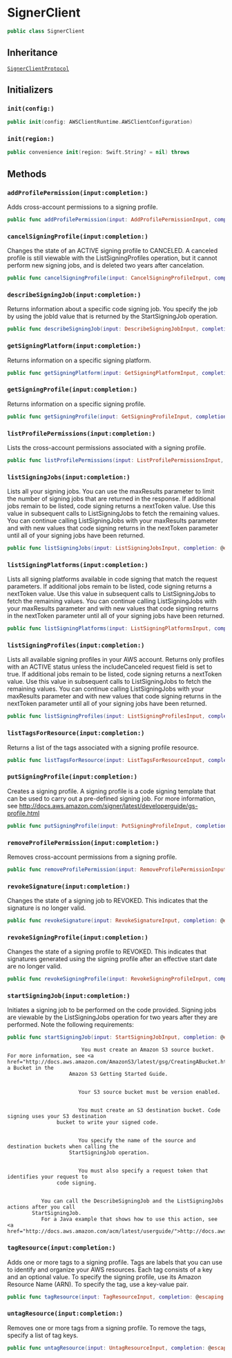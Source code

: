 # SignerClient

``` swift
public class SignerClient 
```

## Inheritance

[`SignerClientProtocol`](/aws-sdk-swift/reference/0.x/AWSSigner/SignerClientProtocol)

## Initializers

### `init(config:)`

``` swift
public init(config: AWSClientRuntime.AWSClientConfiguration) 
```

### `init(region:)`

``` swift
public convenience init(region: Swift.String? = nil) throws 
```

## Methods

### `addProfilePermission(input:completion:)`

Adds cross-account permissions to a signing profile.

``` swift
public func addProfilePermission(input: AddProfilePermissionInput, completion: @escaping (ClientRuntime.SdkResult<AddProfilePermissionOutputResponse, AddProfilePermissionOutputError>) -> Void)
```

### `cancelSigningProfile(input:completion:)`

Changes the state of an ACTIVE signing profile to CANCELED.
A canceled profile is still viewable with the ListSigningProfiles
operation, but it cannot perform new signing jobs, and is deleted two years after
cancelation.

``` swift
public func cancelSigningProfile(input: CancelSigningProfileInput, completion: @escaping (ClientRuntime.SdkResult<CancelSigningProfileOutputResponse, CancelSigningProfileOutputError>) -> Void)
```

### `describeSigningJob(input:completion:)`

Returns information about a specific code signing job. You specify the job by using
the jobId value that is returned by the StartSigningJob
operation.

``` swift
public func describeSigningJob(input: DescribeSigningJobInput, completion: @escaping (ClientRuntime.SdkResult<DescribeSigningJobOutputResponse, DescribeSigningJobOutputError>) -> Void)
```

### `getSigningPlatform(input:completion:)`

Returns information on a specific signing platform.

``` swift
public func getSigningPlatform(input: GetSigningPlatformInput, completion: @escaping (ClientRuntime.SdkResult<GetSigningPlatformOutputResponse, GetSigningPlatformOutputError>) -> Void)
```

### `getSigningProfile(input:completion:)`

Returns information on a specific signing profile.

``` swift
public func getSigningProfile(input: GetSigningProfileInput, completion: @escaping (ClientRuntime.SdkResult<GetSigningProfileOutputResponse, GetSigningProfileOutputError>) -> Void)
```

### `listProfilePermissions(input:completion:)`

Lists the cross-account permissions associated with a signing profile.

``` swift
public func listProfilePermissions(input: ListProfilePermissionsInput, completion: @escaping (ClientRuntime.SdkResult<ListProfilePermissionsOutputResponse, ListProfilePermissionsOutputError>) -> Void)
```

### `listSigningJobs(input:completion:)`

Lists all your signing jobs. You can use the maxResults parameter to
limit the number of signing jobs that are returned in the response. If additional jobs
remain to be listed, code signing returns a nextToken value. Use this value in
subsequent calls to ListSigningJobs to fetch the remaining values. You can
continue calling ListSigningJobs with your maxResults
parameter and with new values that code signing returns in the nextToken
parameter until all of your signing jobs have been returned.

``` swift
public func listSigningJobs(input: ListSigningJobsInput, completion: @escaping (ClientRuntime.SdkResult<ListSigningJobsOutputResponse, ListSigningJobsOutputError>) -> Void)
```

### `listSigningPlatforms(input:completion:)`

Lists all signing platforms available in code signing that match the request parameters. If
additional jobs remain to be listed, code signing returns a nextToken value. Use
this value in subsequent calls to ListSigningJobs to fetch the remaining
values. You can continue calling ListSigningJobs with your
maxResults parameter and with new values that code signing returns in the
nextToken parameter until all of your signing jobs have been
returned.

``` swift
public func listSigningPlatforms(input: ListSigningPlatformsInput, completion: @escaping (ClientRuntime.SdkResult<ListSigningPlatformsOutputResponse, ListSigningPlatformsOutputError>) -> Void)
```

### `listSigningProfiles(input:completion:)`

Lists all available signing profiles in your AWS account. Returns only profiles with
an ACTIVE status unless the includeCanceled request field is
set to true. If additional jobs remain to be listed, code signing returns a
nextToken value. Use this value in subsequent calls to
ListSigningJobs to fetch the remaining values. You can continue calling
ListSigningJobs with your maxResults parameter and with
new values that code signing returns in the nextToken parameter until all of your
signing jobs have been returned.

``` swift
public func listSigningProfiles(input: ListSigningProfilesInput, completion: @escaping (ClientRuntime.SdkResult<ListSigningProfilesOutputResponse, ListSigningProfilesOutputError>) -> Void)
```

### `listTagsForResource(input:completion:)`

Returns a list of the tags associated with a signing profile resource.

``` swift
public func listTagsForResource(input: ListTagsForResourceInput, completion: @escaping (ClientRuntime.SdkResult<ListTagsForResourceOutputResponse, ListTagsForResourceOutputError>) -> Void)
```

### `putSigningProfile(input:completion:)`

Creates a signing profile. A signing profile is a code signing template that can be used to
carry out a pre-defined signing job. For more information, see <a href="http:​//docs.aws.amazon.com/signer/latest/developerguide/gs-profile.html">http:​//docs.aws.amazon.com/signer/latest/developerguide/gs-profile.html

``` swift
public func putSigningProfile(input: PutSigningProfileInput, completion: @escaping (ClientRuntime.SdkResult<PutSigningProfileOutputResponse, PutSigningProfileOutputError>) -> Void)
```

### `removeProfilePermission(input:completion:)`

Removes cross-account permissions from a signing profile.

``` swift
public func removeProfilePermission(input: RemoveProfilePermissionInput, completion: @escaping (ClientRuntime.SdkResult<RemoveProfilePermissionOutputResponse, RemoveProfilePermissionOutputError>) -> Void)
```

### `revokeSignature(input:completion:)`

Changes the state of a signing job to REVOKED. This indicates that the signature is no
longer valid.

``` swift
public func revokeSignature(input: RevokeSignatureInput, completion: @escaping (ClientRuntime.SdkResult<RevokeSignatureOutputResponse, RevokeSignatureOutputError>) -> Void)
```

### `revokeSigningProfile(input:completion:)`

Changes the state of a signing profile to REVOKED. This indicates that signatures
generated using the signing profile after an effective start date are no longer
valid.

``` swift
public func revokeSigningProfile(input: RevokeSigningProfileInput, completion: @escaping (ClientRuntime.SdkResult<RevokeSigningProfileOutputResponse, RevokeSigningProfileOutputError>) -> Void)
```

### `startSigningJob(input:completion:)`

Initiates a signing job to be performed on the code provided. Signing jobs are
viewable by the ListSigningJobs operation for two years after they are
performed. Note the following requirements:​

``` swift
public func startSigningJob(input: StartSigningJobInput, completion: @escaping (ClientRuntime.SdkResult<StartSigningJobOutputResponse, StartSigningJobOutputError>) -> Void)
```

``` 
			            You must create an Amazon S3 source bucket. For more information, see <a href="http://docs.aws.amazon.com/AmazonS3/latest/gsg/CreatingABucket.html">Create a Bucket in the
					Amazon S3 Getting Started Guide.
		

			           Your S3 source bucket must be version enabled.
		

			           You must create an S3 destination bucket. Code signing uses your S3 destination
				bucket to write your signed code.
		

			           You specify the name of the source and destination buckets when calling the
					StartSigningJob operation.
		

			           You must also specify a request token that identifies your request to
				code signing.
		

	       You can call the DescribeSigningJob and the ListSigningJobs actions after you call
		StartSigningJob.
	       For a Java example that shows how to use this action, see <a href="http://docs.aws.amazon.com/acm/latest/userguide/">http://docs.aws.amazon.com/acm/latest/userguide/
```

### `tagResource(input:completion:)`

Adds one or more tags to a signing profile. Tags are labels that you can use to
identify and organize your AWS resources. Each tag consists of a key and an optional
value. To specify the signing profile, use its Amazon Resource Name (ARN). To specify
the tag, use a key-value pair.

``` swift
public func tagResource(input: TagResourceInput, completion: @escaping (ClientRuntime.SdkResult<TagResourceOutputResponse, TagResourceOutputError>) -> Void)
```

### `untagResource(input:completion:)`

Removes one or more tags from a signing profile. To remove the tags, specify a list of
tag keys.

``` swift
public func untagResource(input: UntagResourceInput, completion: @escaping (ClientRuntime.SdkResult<UntagResourceOutputResponse, UntagResourceOutputError>) -> Void)
```
